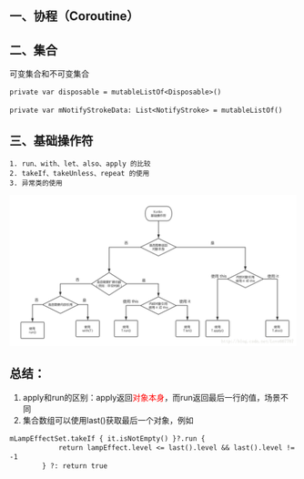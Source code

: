## 一、协程（Coroutine）

## 二、集合
可变集合和不可变集合
```
private var disposable = mutableListOf<Disposable>()

private var mNotifyStrokeData: List<NotifyStroke> = mutableListOf()
```
## 三、基础操作符
```
1. run、with、let、also、apply 的比较 
2. takeIf、takeUnless、repeat 的使用 
3. 异常类的使用
```
![过程](../asset/kotlin_process.png)

## 总结：
1. apply和run的区别：apply返回<font color="#f00">对象本身</font>，而run返回最后一行的值，场景不同
2. 集合数组可以使用last()获取最后一个对象，例如<br>
```
mLampEffectSet.takeIf { it.isNotEmpty() }?.run {
            return lampEffect.level <= last().level && last().level != -1
        } ?: return true
```